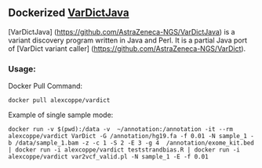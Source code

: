 ## Dockerized  [VarDictJava](https://github.com/AstraZeneca-NGS/VarDictJava)

[VarDictJava] (https://github.com/AstraZeneca-NGS/VarDictJava) is a variant discovery program written in Java and Perl. It is a partial Java port of [VarDict variant caller] (https://github.com/AstraZeneca-NGS/VarDict).

### Usage:

Docker Pull Command:

```
docker pull alexcoppe/vardict
```

Example of single sample mode:

```
docker run -v $(pwd):/data -v  ~/annotation:/annotation -it --rm alexcoppe/vardict VarDict -G /annotation/hg19.fa -f 0.01 -N sample_1 -b /data/sample_1.bam -z -c 1 -S 2 -E 3 -g 4  /annotation/exome_kit.bed  | docker run -i alexcoppe/vardict teststrandbias.R | docker run -i alexcoppe/vardict var2vcf_valid.pl -N sample_1 -E -f 0.01
```
